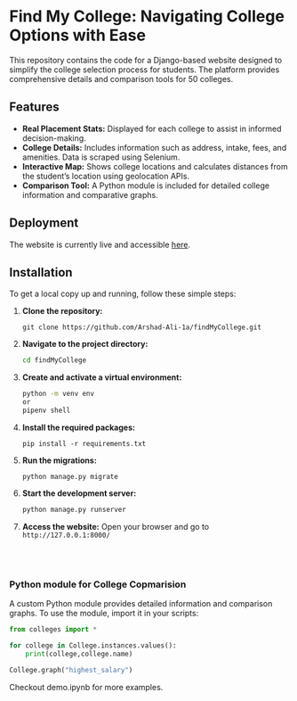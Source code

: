 # Find My College: Navigating College Options with Ease

This repository contains the code for a Django-based website designed to simplify the college selection process for students. The platform provides comprehensive details and comparison tools for 50 colleges.

## Features

- **Real Placement Stats:** Displayed for each college to assist in informed decision-making.
- **College Details:** Includes information such as address, intake, fees, and amenities. Data is scraped using Selenium.
- **Interactive Map:** Shows college locations and calculates distances from the student’s location using geolocation APIs.
- **Comparison Tool:** A Python module is included for detailed college information and comparative graphs.

## Deployment

The website is currently live and accessible [here](https://eamcet-colleges.onrender.com/).

## Installation

To get a local copy up and running, follow these simple steps:

1. **Clone the repository:**
   ```
   git clone https://github.com/Arshad-Ali-1a/findMyCollege.git
   ```

2. **Navigate to the project directory:**
   ```sh
   cd findMyCollege
   ```

3. **Create and activate a virtual environment:**
   ```sh
   python -m venv env
   or
   pipenv shell
   ```

4. **Install the required packages:**
   ```
   pip install -r requirements.txt
   ```

5. **Run the migrations:**
   ```
   python manage.py migrate
   ```

6. **Start the development server:**
   ```sh
   python manage.py runserver
   ```

7. **Access the website:**
   Open your browser and go to `http://127.0.0.1:8000/`

<br/>
<br/>

### Python module for College Copmarision

A custom Python module provides detailed information and comparison graphs. To use the module, import it in your scripts:
```python
from colleges import *

for college in College.instances.values():
    print(college,college.name)

College.graph("highest_salary")
```

Checkout demo.ipynb for more examples.
